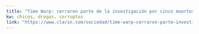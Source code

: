 ```yaml
---
title: "Time Warp: cerraron parte de la investigación por cinco muertos en una fiesta electrónica - 03/12/2018 - Clarín.com"
kw: chicos, drogas, corruptos
link: "https://www.clarin.com/sociedad/time-warp-cerraron-parte-investigacion-muertos-fiesta-electronica_0_yWaL1i2J9.html"
---
```


